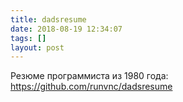 ```yaml
---
title: dadsresume
date: 2018-08-19 12:34:07
tags: []
layout: post
---
```


Резюме программиста из 1980 года:
<https://github.com/runvnc/dadsresume>
